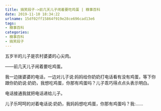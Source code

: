 ```yaml
---
title: 搞笑段子->前几天儿子闹着要吃鸡蛋 | 糗事百科
date: 2019-11-10 18:34:22
urlname: 15df02ff15864f919e28ce696cad13e6
tags: 
- 糗事百科
categories:
- 糗事百科
- 搞笑段子
---
```

五岁半的儿子是农村婆婆的心尖肉。

——前几天儿子闹着要吃鸡蛋。

我一边拨婆婆的电话，一边对儿子说:妈妈给你奶奶打电话看有没有鸡蛋，等下你跟你奶奶说:奶奶，我想吃鸡蛋，你那有鸡蛋吗？儿子乖巧得点点头表示明白。

电话接通我就把电话递给儿子。

儿子乐呵呵的对着电话说:奶奶，我妈妈想吃鸡蛋，你那有鸡蛋吗？我:……


